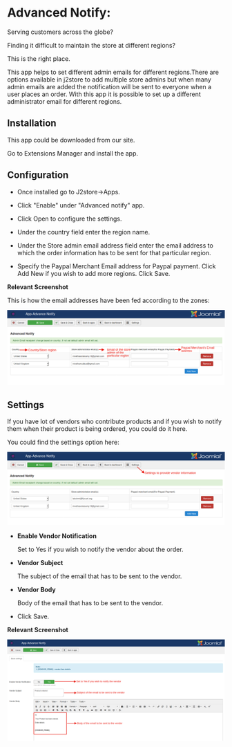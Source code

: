 # Advanced Notify:
Serving customers across the globe?

Finding it difficult to maintain the store at different regions?

This is the right place.

This app helps to set different admin emails for different regions.There are options available in j2store to add multiple store admins but when many admin emails are added the notification will be sent to everyone when a user places an order.
With this app it is possible to set up a different administrator email for different regions.
##  Installation

This app could be downloaded from our site.

Go to Extensions Manager and install the app.

## Configuration

* Once installed go to J2store->Apps.

* Click "Enable" under "Advanced notify" app.
* Click Open to configure the settings.

* Under the country field enter the region name.
* Under the Store admin email address field enter the email address to which the order information has to be sent for that particular region.
* Specify the Paypal Merchant Email address for Paypal payment.
Click Add New if you wish to add more regions.
Click Save.

**Relevant Screenshot**

This is how the email addresses have been fed according to the zones:

![](./assets/images/advancednotifybackend.png)

## Settings

If you have lot of vendors who contribute products and if you wish to notify them when their product is being ordered, you could do it here.

You could find the settings option here:

![](./assets/images/advancednotifybackend1.png)

* **Enable Vendor Notification**

  Set to Yes if you wish to notify the vendor about the order.

* **Vendor Subject**

  The subject of the email that has to be sent to the vendor.

* **Vendor Body**

  Body of the email that has to be sent to the vendor.

* Click Save.

**Relevant Screenshot**

![](./assets/images/advancednotifybackend2.png)
